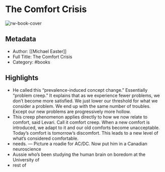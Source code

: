 # The Comfort Crisis

![rw-book-cover](https://is5-ssl.mzstatic.com/image/thumb/Publication124/v4/95/c6/a1/95c6a19f-7193-81c8-1c3e-ac41f59a2436/9780593138779.d.jpg/1875x2850bb.jpeg)

## Metadata
- Author: [[Michael Easter]]
- Full Title: The Comfort Crisis
- Category: #books

## Highlights
- He called this “prevalence-induced concept change.” Essentially “problem creep.” It explains that as we experience fewer problems, we don’t become more satisfied. We just lower our threshold for what we consider a problem. We end up with the same number of troubles. Except our new problems are progressively more hollow.
- This creep phenomenon applies directly to how we now relate to comfort, said Levari. Call it comfort creep. When a new comfort is introduced, we adapt to it and our old comforts become unacceptable. Today’s comfort is tomorrow’s discomfort. This leads to a new level of what’s considered comfortable.
- needs.
  —
  Picture a roadie for AC/DC. Now put him in a Canadian neuroscience
- Aussie who’s been studying the human brain on boredom at the University of
- rest of
